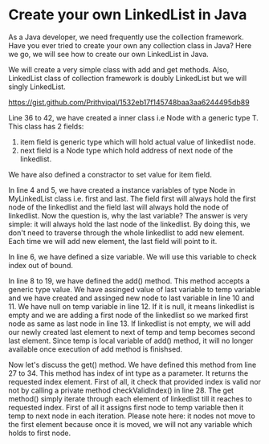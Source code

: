 # Create your own LinkedList in Java

As a Java developer, we need frequently use the collection framework. Have you ever tried to create your own any collection class in Java? Here we go, we will see how to create our own LinkedList in Java.

We will create a very simple class with add and get methods. Also, LinkedList class of collection framework is doubly LinkedList but we will singly LinkedList.

https://gist.github.com/Prithvipal/1532eb17f145748baa3aa6244495db89

Line 36 to 42, we have created a inner class i.e Node with a generic type T. This class has 2 fields: 
1. item field is generic type which will hold actual value of linkedlist node. 
2. next field is a Node type which hold address of next node of the linkedlist.

We have also defined a constractor to set value for item field.

In line 4 and 5, we have created a instance variables of type Node in MyLinkedList class i.e. first and last. The field first will always hold the first node of the linkedlist and the field last will always hold the node of linkedlist. Now the question is, why the last variable? The answer is very simple: it will always hold the last node of the linkedlist. By doing this, we don't need to traverse through the whole linkedlist to add new element. Each time we will add new element, the last field will point to it.

In line 6, we have defined a size variable. We will use this variable to check index out of bound.

In line 8 to 19, we have defined the add() method. This method accepts a generic type value. We have assinged value of last variable to temp variable and we have created and assinged new node to last variable in line 10 and 11. We have null on temp variable in line 12. If it is null, it means linkedlist is empty and we are adding a first node of the linkedlist so we marked first node as same as last node in line 13. If linkedlist is not empty, we will add our newly created last element to next of temp and temp becomes second last element. Since temp is local variable of add() method, it will no longer available once execution of add method is finishsed.

Now let's discuss the get() method. We have defined this method from line 27 to 34. This method has index of int type as a parameter. It returns the requested index element. First of all, it check that provided index is valid nor not by calling a private method checkValidIndex() in line 28. The get method() simply iterate through each element of linkedlist till it reaches to requested index. First of all it assigns first node to temp variable then it temp to next node in each iteration. Please note here: it nodes not move to the first element because once it is moved, we will not any variable which holds to first node. 
